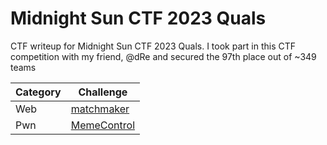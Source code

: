 # Midnight Sun CTF 2023 Quals
CTF writeup for Midnight Sun CTF 2023 Quals. I took part in this CTF competition with my friend, @dRe and secured the 97th place out of ~349 teams

| Category | Challenge |
| --- | --- |
| Web | [matchmaker](/2023/Midnight%20Sun%20CTF%202023%20Quals/matchmaker/)
| Pwn | [MemeControl](/2023/Midnight%20Sun%20CTF%202023%20Quals/MemeControl/)